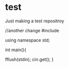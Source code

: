 # test
Just making a test repositroy

//another change
#include <iostream>

using namespace std;

int main(){


fflush(stdin);
cin.get(); 
}

